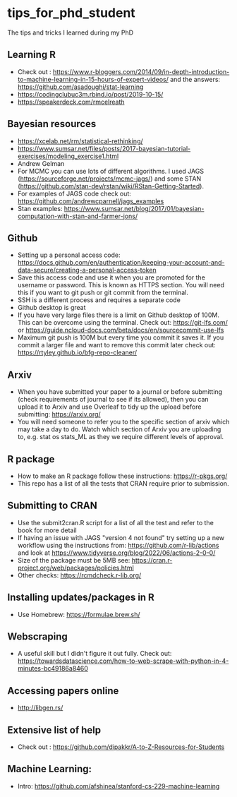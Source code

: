 # tips_for_phd_student
 The tips and tricks I learned during my PhD

## Learning R
- Check out : https://www.r-bloggers.com/2014/09/in-depth-introduction-to-machine-learning-in-15-hours-of-expert-videos/ and the answers: https://github.com/asadoughi/stat-learning
- https://codingclubuc3m.rbind.io/post/2019-10-15/
- https://speakerdeck.com/rmcelreath

## Bayesian resources
- https://xcelab.net/rm/statistical-rethinking/
- https://www.sumsar.net/files/posts/2017-bayesian-tutorial-exercises/modeling_exercise1.html
- Andrew Gelman
- For MCMC you can use lots of different algorithms. I used JAGS (https://sourceforge.net/projects/mcmc-jags/) and some STAN (https://github.com/stan-dev/rstan/wiki/RStan-Getting-Started). 
- For examples of JAGS code check out: https://github.com/andrewcparnell/jags_examples
- Stan examples: https://www.sumsar.net/blog/2017/01/bayesian-computation-with-stan-and-farmer-jons/


## Github
- Setting up a personal access code: https://docs.github.com/en/authentication/keeping-your-account-and-data-secure/creating-a-personal-access-token
- Save this access code and use it when you are promoted for the username or password. This is known as HTTPS section. You will need this if you want to git push or git commit from the terminal.
- SSH is a different process and requires a separate code
- Github desktop is great
- If you have very large files there is a limit on Github desktop of 100M. This can be overcome using the terminal. Check out: https://git-lfs.com/ or https://guide.ncloud-docs.com/beta/docs/en/sourcecommit-use-lfs
- Maximum git push is 100M but every time you commit it saves it. If you commit a larger file and want to remove this commit later check out:
https://rtyley.github.io/bfg-repo-cleaner/


## Arxiv
- When you have submitted your paper to a journal or before submitting (check requirements of journal to see if its allowed), then you can upload it to Arxiv and use Overleaf to tidy up the upload before submitting: https://arxiv.org/
- You will need someone to refer you to the specific section of arxiv which may take a day to do. Watch which section of Arxiv you are uploading to, e.g. stat os stats_ML as they we require different levels of approval.

## R package
- How to make an R package follow these instructions: https://r-pkgs.org/ 
- This repo has a list of all the tests that CRAN require prior to submission.
## Submitting to CRAN
- Use the submit2cran.R script for a list of all the test and refer to the book for more detail
- If having an issue with JAGS "version 4 not found" try setting up a new workflow using the instructions from: https://github.com/r-lib/actions and look at https://www.tidyverse.org/blog/2022/06/actions-2-0-0/
- Size of the package must be 5MB see: https://cran.r-project.org/web/packages/policies.html
- Other checks: https://rcmdcheck.r-lib.org/
## Installing updates/packages in R
- Use Homebrew: https://formulae.brew.sh/

## Webscraping
- A useful skill but I didn't figure it out fully. Check out: https://towardsdatascience.com/how-to-web-scrape-with-python-in-4-minutes-bc49186a8460

## Accessing papers online
- http://libgen.rs/

## Extensive list of help
- Check out : https://github.com/dipakkr/A-to-Z-Resources-for-Students

## Machine Learning:
- Intro: https://github.com/afshinea/stanford-cs-229-machine-learning
